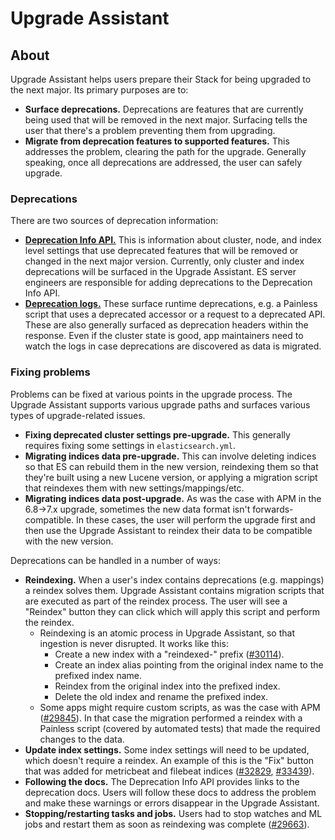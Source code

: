 # Upgrade Assistant

## About

Upgrade Assistant helps users prepare their Stack for being upgraded to the next major. Its primary
purposes are to:

* **Surface deprecations.** Deprecations are features that are currently being used that will be
removed in the next major. Surfacing tells the user that there's a problem preventing them
from upgrading.
* **Migrate from deprecation features to supported features.** This addresses the problem, clearing
the path for the upgrade. Generally speaking, once all deprecations are addressed, the user can
safely upgrade.

### Deprecations

There are two sources of deprecation information:

* [**Deprecation Info API.**](https://www.elastic.co/guide/en/elasticsearch/reference/master/migration-api-deprecation.html)
This is information about cluster, node, and index level settings that use deprecated features that
will be removed or changed in the next major version. Currently, only cluster and index deprecations
will be surfaced in the Upgrade Assistant. ES server engineers are responsible for adding
deprecations to the Deprecation Info API.
* [**Deprecation logs.**](https://www.elastic.co/guide/en/elasticsearch/reference/current/logging.html#deprecation-logging)
These surface runtime deprecations, e.g. a Painless script that uses a deprecated accessor or a
request to a deprecated API. These are also generally surfaced as deprecation headers within the
response. Even if the cluster state is good, app maintainers need to watch the logs in case
deprecations are discovered as data is migrated.

### Fixing problems

Problems can be fixed at various points in the upgrade process. The Upgrade Assistant supports
various upgrade paths and surfaces various types of upgrade-related issues.

* **Fixing deprecated cluster settings pre-upgrade.** This generally requires fixing some settings
in `elasticsearch.yml`.
* **Migrating indices data pre-upgrade.** This can involve deleting indices so that ES can rebuild
them in the new version, reindexing them so that they're built using a new Lucene version, or
applying a migration script that reindexes them with new settings/mappings/etc.
* **Migrating indices data post-upgrade.** As was the case with APM in the 6.8->7.x upgrade,
sometimes the new data format isn't forwards-compatible. In these cases, the user will perform the
upgrade first and then use the Upgrade Assistant to reindex their data to be compatible with the new
version.

Deprecations can be handled in a number of ways:

* **Reindexing.** When a user's index contains deprecations (e.g. mappings) a reindex solves them.
Upgrade Assistant contains migration scripts that are executed as part of the reindex process.
The user will see a "Reindex" button they can click which will apply this script and perform the
reindex.
  * Reindexing is an atomic process in Upgrade Assistant, so that ingestion is never disrupted.
    It works like this:
    * Create a new index with a "reindexed-" prefix ([#30114](https://github.com/elastic/kibana/pull/30114)).
    * Create an index alias pointing from the original index name to the prefixed index name.
    * Reindex from the original index into the prefixed index.
    * Delete the old index and rename the prefixed index.
  * Some apps might require custom scripts, as was the case with APM ([#29845](https://github.com/elastic/kibana/pull/29845)).
    In that case the migration performed a reindex with a Painless script (covered by automated tests)
    that made the required changes to the data.
* **Update index settings.** Some index settings will need to be updated, which doesn't require a
reindex. An example of this is the "Fix" button that was added for metricbeat and filebeat indices
([#32829](https://github.com/elastic/kibana/pull/32829), [#33439](https://github.com/elastic/kibana/pull/33439)).
* **Following the docs.** The Deprecation Info API provides links to the deprecation docs. Users
will follow these docs to address the problem and make these warnings or errors disappear in the
Upgrade Assistant.
* **Stopping/restarting tasks and jobs.** Users had to stop watches and ML jobs and restart them as
soon as reindexing was complete ([#29663](https://github.com/elastic/kibana/pull/29663)).